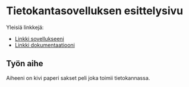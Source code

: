 # Tietokantasovelluksen esittelysivu

Yleisiä linkkejä:

* [Linkki sovellukseeni](http://qmppu842.users.cs.helsinki.fi/tsoha_tsoha)
* [Linkki dokumentaatiooni](https://github.com/Qmppu842/Tsoha-Bootstrap/blob/master/doc/dokumentaatio.pdf)

## Työn aihe

Aiheeni on kivi paperi sakset peli joka toimii tietokannassa.
